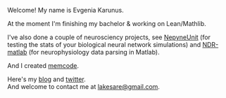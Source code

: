 Welcome! My name is Evgenia Karunus.  

At the moment I'm finishing my bachelor & working on Lean/Mathlib.  

I've also done a couple of neurosciency projects, see <a href="https://github.com/lakesare/netpyneunit">NepyneUnit</a> (for testing the stats of your biological neural network simulations) and <a href="https://github.com/VH-Lab/NDR-matlab/pull/56">NDR-matlab</a> (for neurophysiology data parsing in Matlab).  

And I created <a href="https://memcode.com">memcode</a>.

Here's my <a href="https://lakesare.brick.do/">blog</a> and <a href="https://twitter.com/lakesare">twitter<a>.  
And welcome to contact me at lakesare@gmail.com.  
